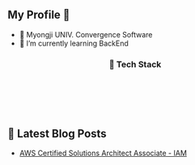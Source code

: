 <h2> My Profile 👋 </h2> 

- 📘 Myongji UNIV. Convergence Software 
- 🌱 I’m currently learning BackEnd 

<h3 align="center"> 🔧 Tech Stack </h3> 

<p align="center">
  <img alt="" src= "https://img.shields.io/badge/HTML5-E34F26?style=for-the-badge&logo=html5&logoColor=white"/> 
  <img alt="" src= "https://img.shields.io/badge/CSS3-1572B6?style=for-the-badge&logo=css3&logoColor=white"/> 
  <img alt="" src= "https://img.shields.io/badge/JavaScript-F7DF1E?style=for-the-badge&logo=JavaScript&logoColor=white"/> 
  </br>
  <img alt="" src= "https://img.shields.io/badge/Java-ED8B00?style=for-the-badge&logo=openjdk&logoColor=white"/> 
  <img alt="" src="https://img.shields.io/badge/spring-6DB33F?style=for-the-badge&logo=spring&logoColor=white">
  <img alt="" src="https://img.shields.io/badge/springboot-6DB33F?style=for-the-badge&logo=springboot&logoColor=white">
  </br>
  <img alt="" src= "https://img.shields.io/badge/MySQL-4B89DC?style=for-the-badge&logo=mysql&logoColor=white"/>
  <img alt="" src= "https://img.shields.io/badge/redis-%23DD0031.svg?&style=for-the-badge&logo=redis&logoColor=white"/>
  </br>
  <img alt="" src= "https://img.shields.io/badge/Amazon_AWS-232F3E?style=for-the-badge&logo=amazon-aws&logoColor=white"/>
  <img alt="" src= "https://img.shields.io/badge/GitHub_Actions-2088FF?style=for-the-badge&logo=github-actions&logoColor=white"/>
</p>

## 📕 Latest Blog Posts 

<ul><li><a href='https://maehyuk.tistory.com/5' target='_blank'>AWS Certified Solutions Architect Associate - IAM</a></li></ul>